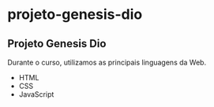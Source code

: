 # projeto-genesis-dio
 ## Projeto Genesis Dio
 Durante o curso, utilizamos as principais linguagens da Web.
 * HTML
 * CSS
 * JavaScript
 
 
 
